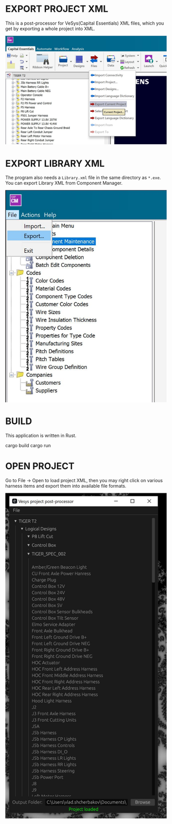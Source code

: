
EXPORT PROJECT XML
==================
This is a post-processor for VeSys(Capital Essentials) XML files, which you get by exporting a whole project into XML.

![Project XML](screenshot2.JPG)

EXPORT LIBRARY XML
==================
The program also needs a `Library.xml` file in the same directory as `*.exe`. You can export Library XML from Component Manager.


![Library XML](screenshot3.JPG)

BUILD
=====

This application is written in Rust.

cargo build
cargo run


OPEN PROJECT
============

Go to File -> Open to load project XML, then you may right click on various harness items and export them into available file formats.

![Library XML](screenshot.JPG)




